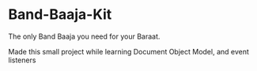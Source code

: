 # Band-Baaja-Kit
The only Band Baaja you need for your Baraat.

Made this small project while learning Document Object Model, and event listeners
